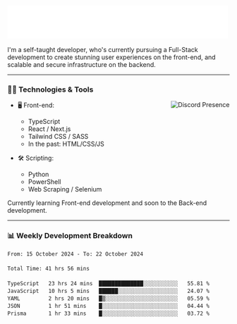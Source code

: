 <img src="assets/wave.svg" alt=":wave:" />

I'm a self-taught developer, who's currently pursuing a Full-Stack development to create stunning user experiences on the front-end, and scalable and secure infrastructure on the backend.

---

### 🧑‍💻 Technologies & Tools

<a href="https://discord.com/users/414304208649453568" target="_blank" rel="nofollow">
   <img src="https://lanyard-profile-readme.vercel.app/api/414304208649453568?idleMessage=Probably%20doing%20something%20else..." alt="Discord Presence" align="right">
</a>

- 🖥️ Front-end:

  - TypeScript
  - React / Next.js
  - Tailwind CSS / SASS
  - In the past: HTML/CSS/JS

- 🛠 Scripting:

  - Python
  - PowerShell
  - Web Scraping / Selenium

Currently learning Front-end development and soon to the Back-end development.

---

### 📊 Weekly Development Breakdown

<!-- ![ccrsxx's GitHub Stats](https://github-readme-stats.vercel.app/api?username=ccrsxx&count_private=true&theme=tokyonight) -->
<!-- ![ccrsxx's Top Langs](https://github-readme-stats.vercel.app/api/top-langs/?username=ccrsxx&hide=lua,java,html&theme=tokyonight) -->

<!--START_SECTION:waka-->

```txt
From: 15 October 2024 - To: 22 October 2024

Total Time: 41 hrs 56 mins

TypeScript   23 hrs 24 mins  ██████████████░░░░░░░░░░░   55.81 %
JavaScript   10 hrs 5 mins   ██████░░░░░░░░░░░░░░░░░░░   24.07 %
YAML         2 hrs 20 mins   █▒░░░░░░░░░░░░░░░░░░░░░░░   05.59 %
JSON         1 hr 51 mins    █░░░░░░░░░░░░░░░░░░░░░░░░   04.44 %
Prisma       1 hr 33 mins    █░░░░░░░░░░░░░░░░░░░░░░░░   03.72 %
```

<!--END_SECTION:waka-->
